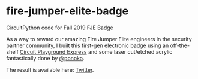 # fire-jumper-elite-badge
CircuitPython code for Fall 2019 FJE Badge

As a way to reward our amazing Fire Jumper Elite engineers in the security partner community, I built this first-gen electronic badge using an off-the-shelf [Circuit Playground Express](https://www.adafruit.com/product/3333) and some laser cut/etched acrylic fantastically done by [@ponoko](https://www.ponoko.com/). 

The result is available here: [Twitter](https://twitter.com/briansak/status/1186090275019481089).
